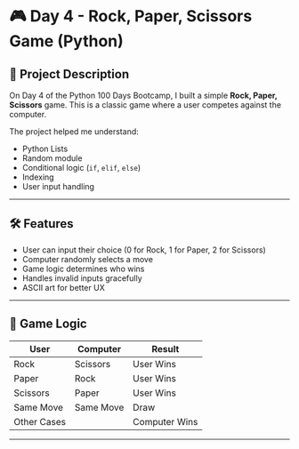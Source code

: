 # 🎮 Day 4 - Rock, Paper, Scissors Game (Python)

## 📌 Project Description

On Day 4 of the Python 100 Days Bootcamp, I built a simple **Rock, Paper, Scissors** game. This is a classic game where a user competes against the computer.

The project helped me understand:
- Python Lists
- Random module
- Conditional logic (`if`, `elif`, `else`)
- Indexing
- User input handling

---

## 🛠 Features

- User can input their choice (0 for Rock, 1 for Paper, 2 for Scissors)
- Computer randomly selects a move
- Game logic determines who wins
- Handles invalid inputs gracefully
- ASCII art for better UX

---

## 🔁 Game Logic

| User       | Computer   | Result     |
|------------|------------|------------|
| Rock       | Scissors   | User Wins  |
| Paper      | Rock       | User Wins  |
| Scissors   | Paper      | User Wins  |
| Same Move  | Same Move  | Draw       |
| Other Cases|            | Computer Wins |

---
